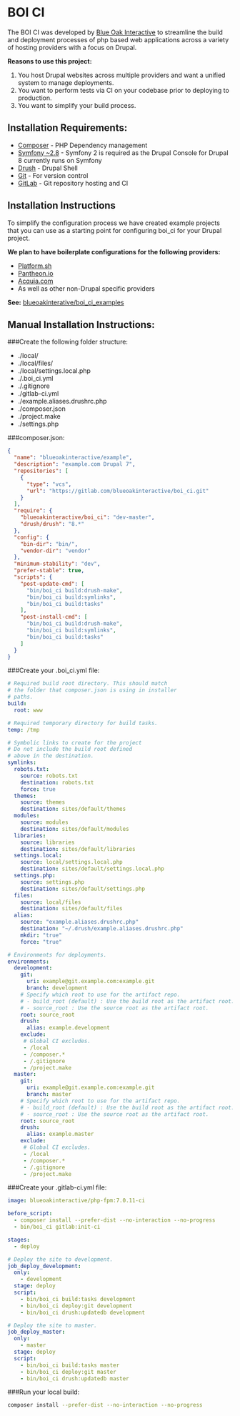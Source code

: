 # BOI CI
The BOI CI was developed by [Blue Oak Interactive](https://www.blueoakinteractive.com) to streamline the build and deployment processes of php based web applications across a variety of hosting providers with a focus on Drupal.

**Reasons to use this project:**

1) You host Drupal websites across multiple providers and want a unified system to manage deployments.
2) You want to perform tests via CI on your codebase prior to deploying to production.
3) You want to simplify your build process.

## Installation Requirements:
- [Composer](https://getcomposer.org/) - PHP Dependency management 
- [Symfony ~2.8](https://symfony.com/) - Symfony 2 is required  as the Drupal Console for Drupal 8 currently runs on Symfony
 - [Drush](http://www.drush.org/en/master/) - Drupal Shell
- [Git](https://git-scm.com/) - For version control
- [GitLab](https://about.gitlab.com/) - Git repository hosting and CI

## Installation Instructions
To simplify the configuration process we have created example projects that you can use as a starting point for configuring boi_ci for your Drupal project.

**We plan to have boilerplate configurations for the following providers:**
- [Platform.sh](https://platform.sh/)
- [Pantheon.io](https://pantheon.io/)
- [Acquia.com](https://www.acquia.com/)
- As well as other non-Drupal specific providers 

**See:** [blueoakinterative/boi_ci_examples](https://gitlab.com/blueoakinteractive/boi_ci_examples)


## Manual Installation Instructions:
###Create the following folder structure:

- ./local/
- ./local/files/
- ./local/settings.local.php
- ./.boi_ci.yml
- ./.gitignore
- ./gitlab-ci.yml
- ./example.aliases.drushrc.php
- ./composer.json
- ./project.make
- ./settings.php

###composer.json:
```json
{
  "name": "blueoakinteractive/example",
  "description": "example.com Drupal 7",
  "repositories": [
    {
      "type": "vcs",
      "url": "https://gitlab.com/blueoakinteractive/boi_ci.git"
    }
  ],
  "require": {
    "blueoakinteractive/boi_ci": "dev-master",
    "drush/drush": "8.*"
  },
  "config": {
    "bin-dir": "bin/",
    "vendor-dir": "vendor"
  },
  "minimum-stability": "dev",
  "prefer-stable": true,
  "scripts": {
    "post-update-cmd": [
      "bin/boi_ci build:drush-make",
      "bin/boi_ci build:symlinks",
      "bin/boi_ci build:tasks"
    ],
    "post-install-cmd": [
      "bin/boi_ci build:drush-make",
      "bin/boi_ci build:symlinks",
      "bin/boi_ci build:tasks"
    ]
  }
}
```

###Create your .boi_ci.yml file:
```yaml
# Required build root directory. This should match
# the folder that composer.json is using in installer
# paths.
build:
  root: www

# Required temporary directory for build tasks.
temp: /tmp

# Symbolic links to create for the project
# Do not include the build root defined
# above in the destination.
symlinks:
  robots.txt:
    source: robots.txt
    destination: robots.txt
    force: true
  themes:
    source: themes
    destination: sites/default/themes
  modules:
    source: modules
    destination: sites/default/modules
  libraries:
    source: libraries
    destination: sites/default/libraries
  settings.local:
    source: local/settings.local.php
    destination: sites/default/settings.local.php
  settings.php:
    source: settings.php
    destination: sites/default/settings.php
  files:
    source: local/files
    destination: sites/default/files
  alias:
    source: "example.aliases.drushrc.php"
    destination: "~/.drush/example.aliases.drushrc.php"
    mkdir: "true"
    force: "true"

# Environments for deployments.
environments:
  development:
    git:
      uri: example@git.example.com:example.git
      branch: development
    # Specify which root to use for the artifact repo.
    # - build_root (default) : Use the build root as the artifact root.
    # - source_root : Use the source root as the artifact root.
    root: source_root
    drush:
      alias: example.development
    exclude:
     # Global CI excludes.
     - /local
     - /composer.*
     - /.gitignore
     - /project.make
  master:
    git:
      uri: example@git.example.com:example.git
      branch: master
    # Specify which root to use for the artifact repo.
    # - build_root (default) : Use the build root as the artifact root.
    # - source_root : Use the source root as the artifact root.
    root: source_root
    drush:
      alias: example.master
    exclude:
     # Global CI excludes.
     - /local
     - /composer.*
     - /.gitignore
     - /project.make

```

###Create your .gitlab-ci.yml file:
```yaml
image: blueoakinteractive/php-fpm:7.0.11-ci

before_script:
  - composer install --prefer-dist --no-interaction --no-progress
  - bin/boi_ci gitlab:init-ci

stages:
  - deploy

# Deploy the site to development.
job_deploy_development:
  only:
    - development
  stage: deploy
  script:
    - bin/boi_ci build:tasks development
    - bin/boi_ci deploy:git development
    - bin/boi_ci drush:updatedb development

# Deploy the site to master.
job_deploy_master:
  only:
    - master
  stage: deploy
  script:
    - bin/boi_ci build:tasks master
    - bin/boi_ci deploy:git master
    - bin/boi_ci drush:updatedb master

```

###Run your local build:

```bash
composer install --prefer-dist --no-interaction --no-progress
```

